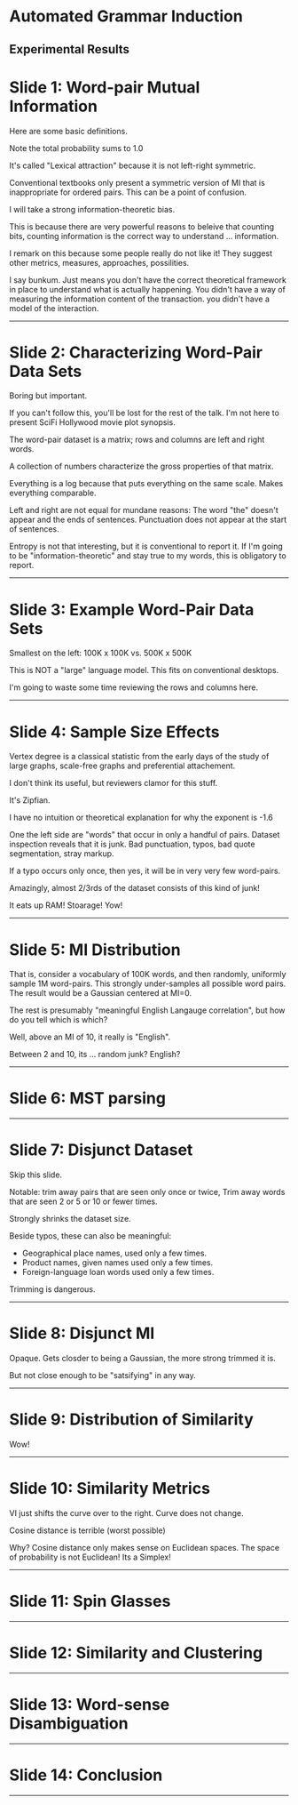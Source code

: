 # Automated Grammar Induction
## Experimental Results

# Slide 1: Word-pair Mutual Information

Here are some basic definitions.

Note the total probability sums to 1.0

It's called "Lexical attraction" because it is not left-right symmetric.

Conventional textbooks only present a symmetric version of MI that is
inappropriate for ordered pairs.  This can be a point of confusion.

I will take a strong information-theoretic bias.

This is because there are very powerful reasons to beleive that counting
bits, counting information is the correct way to understand ...
information.

I remark on this because some people really do not like it! They suggest
other metrics, measures, approaches, possilities.

I say bunkum.  Just means you don't have the correct theoretical
framework in place to understand what is actually happening.
You didn't have a way of measuring the information content of the
transaction. you didn't have a model of the interaction.

------------

# Slide 2: Characterizing Word-Pair Data Sets

Boring but important.

If you can't follow this, you'll be lost for the rest of the talk.
I'm not here to present SciFi Hollywood movie plot synopsis.

The word-pair dataset is a matrix; rows and columns are left and right
words.

A collection of numbers characterize the gross properties of that
matrix.

Everything is a log because that puts everything on the same scale.
Makes everything comparable.

Left and right are not equal for mundane reasons:
The word "the" doesn't appear and the ends of sentences.
Punctuation does not appear at the start of sentences.

Entropy is not that interesting, but it is conventional to report it.
If I'm going to be "information-theoretic" and stay true to my words,
this is obligatory to report.

------------

# Slide 3: Example Word-Pair Data Sets

Smallest on the left: 100K x 100K  vs. 500K x 500K

This is NOT a "large" language model. This fits on conventional
desktops.

I'm going to waste some time reviewing the rows and columns here.

------------

# Slide 4: Sample Size Effects

Vertex degree is a classical statistic from the early days of the study
of large graphs, scale-free graphs and preferential attachement. 

I don't think its useful, but reviewers clamor for this stuff.

It's Zipfian.

I have no intuition or theoretical explanation for why the exponent is -1.6

One the left side are "words" that occur in only a handful of pairs.
Dataset inspection reveals that it is junk.
Bad punctuation, typos, bad quote segmentation, stray markup.

If a typo occurs only once, then yes, it will be in very very few
word-pairs.

Amazingly, almost 2/3rds of the dataset consists of this kind of junk!

It eats up RAM! Stoarage! Yow!

------------

# Slide 5: MI Distribution

That is, consider a vocabulary of 100K words, and then randomly,
uniformly sample 1M word-pairs.  This strongly under-samples all
possible word pairs. The result would be a Gaussian centered at MI=0.

The rest is presumably "meaningful English Langauge correlation",
but how do you tell which is which?

Well, above an MI of 10, it really is "English".

Between 2 and 10, its ... random junk? English?

------------

# Slide 6: MST parsing

------------

# Slide 7: Disjunct Dataset

Skip this slide.

Notable: trim away pairs that are seen only once or twice,
Trim away words that are seen 2 or 5 or 10 or fewer times.

Strongly shrinks the dataset size.

Beside typos, these can also be meaningful:
* Geographical place names, used only a few times.
* Product names, given names used only a few times.
* Foreign-language loan words used only a few times.

Trimming is dangerous.

------------

# Slide 8: Disjunct MI

Opaque.
Gets closder to being a Gaussian, the more strong trimmed it is.

But not close enough to be "satsifying" in any way.

------------

# Slide 9: Distribution of Similarity

Wow!

------------

# Slide 10: Similarity Metrics

VI just shifts the curve over to the right. Curve does not change.

Cosine distance is terrible (worst possible)

Why? Cosine distance only makes sense on Euclidean spaces.
The space of probability is not Euclidean!  Its a Simplex!

------------

# Slide 11: Spin Glasses

------------

# Slide 12: Similarity and Clustering

------------

# Slide 13: Word-sense Disambiguation

------------

# Slide 14: Conclusion

------------
